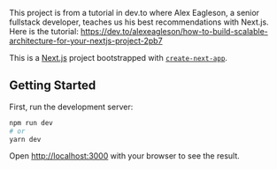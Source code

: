 This project is from a tutorial in dev.to where Alex Eagleson, a senior fullstack developer, teaches us his best recommendations with Next.js. Here is the tutorial: https://dev.to/alexeagleson/how-to-build-scalable-architecture-for-your-nextjs-project-2pb7 

This is a [Next.js](https://nextjs.org/) project bootstrapped with [`create-next-app`](https://github.com/vercel/next.js/tree/canary/packages/create-next-app).

## Getting Started

First, run the development server:

```bash
npm run dev
# or
yarn dev
```

Open [http://localhost:3000](http://localhost:3000) with your browser to see the result.

